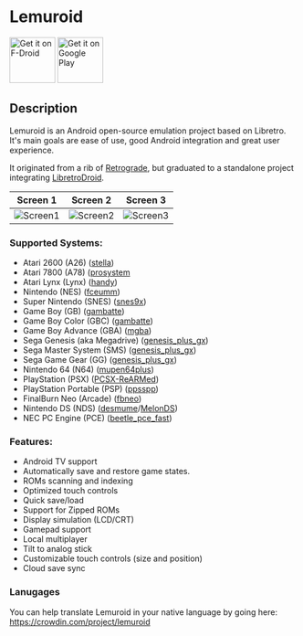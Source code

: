 # Lemuroid

[<img src="https://fdroid.gitlab.io/artwork/badge/get-it-on.png"
     alt="Get it on F-Droid"
     height="80">](https://f-droid.org/packages/com.swordfish.lemuroid/)
[<img src="https://play.google.com/intl/en_us/badges/images/generic/en-play-badge.png"
     alt="Get it on Google Play"
     height="80">](https://play.google.com/store/apps/details?id=com.swordfish.lemuroid)

## Description

Lemuroid is an Android open-source emulation project based on Libretro. It's main goals are ease of use, good Android integration and great user experience.

It originated from a rib of [Retrograde](https://github.com/retrograde/retrograde-android), but graduated to a standalone project integrating [LibretroDroid](https://github.com/Swordfish90/LibretroDroid).

|Screen 1|Screen 2|Screen 3|
|---|---|---|
|![Screen1](https://github.com/Swordfish90/Lemuroid/blob/master/fastlane/metadata/android/en-US/images/phoneScreenshots/1.jpg)|![Screen2](https://github.com/Swordfish90/Lemuroid/blob/master/fastlane/metadata/android/en-US/images/phoneScreenshots/2.jpg)|![Screen3](https://github.com/Swordfish90/Lemuroid/blob/master/fastlane/metadata/android/en-US/images/phoneScreenshots/3.jpg)|

### Supported Systems:
- Atari 2600 (A26) ([stella](https://docs.libretro.com/library/stella/))
- Atari 7800 (A78) ([prosystem](https://docs.libretro.com/library/prosystem/)
- Atari Lynx (Lynx) ([handy](https://docs.libretro.com/library/handy/))
- Nintendo (NES) ([fceumm](https://docs.libretro.com/library/fceumm/))
- Super Nintendo (SNES) ([snes9x](https://docs.libretro.com/library/snes9x/))
- Game Boy (GB) ([gambatte](https://docs.libretro.com/library/gambatte/))
- Game Boy Color (GBC) ([gambatte](https://docs.libretro.com/library/gambatte/))
- Game Boy Advance (GBA) ([mgba](https://docs.libretro.com/library/mgba/))
- Sega Genesis (aka Megadrive) ([genesis_plus_gx](https://docs.libretro.com/library/genesis_plus_gx/))
- Sega Master System (SMS) ([genesis_plus_gx](https://docs.libretro.com/library/genesis_plus_gx/))
- Sega Game Gear (GG) ([genesis_plus_gx](https://docs.libretro.com/library/genesis_plus_gx/))
- Nintendo 64 (N64) ([mupen64plus](https://docs.libretro.com/library/mupen64plus/))
- PlayStation (PSX) ([PCSX-ReARMed](https://docs.libretro.com/library/pcsx_rearmed/))
- PlayStation Portable (PSP) ([ppsspp](https://docs.libretro.com/library/ppsspp/))
- FinalBurn Neo (Arcade) ([fbneo](https://github.com/libretro/FBNeo/))
- Nintendo DS (NDS) ([desmume](https://docs.libretro.com/library/desmume/)/[MelonDS](https://docs.libretro.com/library/melonds/))
- NEC PC Engine (PCE) ([beetle_pce_fast](https://docs.libretro.com/library/beetle_pce_fast/))

### Features:
- Android TV support
- Automatically save and restore game states.
- ROMs scanning and indexing
- Optimized touch controls
- Quick save/load
- Support for Zipped ROMs
- Display simulation (LCD/CRT)
- Gamepad support
- Local multiplayer
- Tilt to analog stick
- Customizable touch controls (size and position)
- Cloud save sync

### Lanugages
You can help translate Lemuroid in your native language by going here: https://crowdin.com/project/lemuroid
